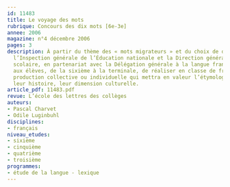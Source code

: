 ```yaml
---
id: 11483
title: Le voyage des mots
rubrique: Concours des dix mots [6e-3e]
annee: 2006
magazine: n°4 décembre 2006
pages: 3
description: À partir du thème des « mots migrateurs » et du choix de dix termes,
  l’Inspection générale de l’Éducation nationale et la Direction générale de l’enseignement
  scolaire, en partenariat avec la Délégation générale à la langue française, proposent
  aux élèves, de la sixième à la terminale, de réaliser en classe de français une
  production collective ou individuelle qui mettra en valeur l’étymologie des mots,
  leur histoire, leur dimension culturelle.
article_pdf: 11483.pdf
revue: L’école des lettres des collèges
auteurs:
- Pascal Charvet
- Odile Luginbuhl
disciplines:
- français
niveau_etudes:
- sixième
- cinquième
- quatrième
- troisième
programmes:
- étude de la langue - lexique
---
```

